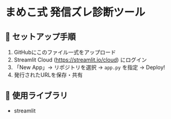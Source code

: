 # まめこ式 発信ズレ診断ツール

## 🔧 セットアップ手順

1. GitHubにこのファイル一式をアップロード
2. Streamlit Cloud (https://streamlit.io/cloud) にログイン
3. 「New App」→ リポジトリを選択 → `app.py` を指定 → Deploy!
4. 発行されたURLを保存・共有

## 📌 使用ライブラリ

- streamlit
